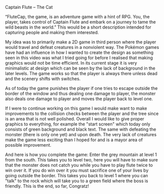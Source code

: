 Captain Flute – The Cat

“FluteCap, the game, is an adventure game with a hint of RPG. You, the player, 
takes control of Captain Flute and embark on a journey to tame the wild beasts in the world.”
This would be a short description intended for capturing people and making them interested.

My idea was to primarily make a 2D game in third person where the player would travel and defeat creatures in a nonviolent way. The Pokémon games have had an influence in how I wanted to create the design as something seen in this video was what I tried going for before I realised that making graphics would not be time efficient. In its current stage it is very minimalistic at design which can be seen by the lack of background in the later levels. 
The game works so that the player is always there unless dead and the scenery shifts with switches.

As of today the game punishes the player if one tries to escape outside the border of the window and thus dealing one damage to player, the monster also deals one damage to player and moves the player back to level one.

If I were to continue working on this game I would make want to make improvements to the collision checks between the player and the tree since is an area that is not well polished. Overall I would like to give proper graphics to everything, for example the "start screen" which today only consists of green background and black text. The same with defeating the monster (there is only one yet) and upon death.
The very lack of creatures make the game less exciting than I hoped for and is a mayor area of possible improvement.

And here is how you complete the game:
Enter the grey mountain at level 1 from the south. This takes you to level two, here you will have to make sure that the monster does not catch you while you have to play flute twice to win over it. If you do win over it you must sacrifice one of your lives by going outside the border. This takes you back to level 1 where you can "talk" to the rock which will take you to a green field where the boss is friendly. This is the end, so far, Congratz!
